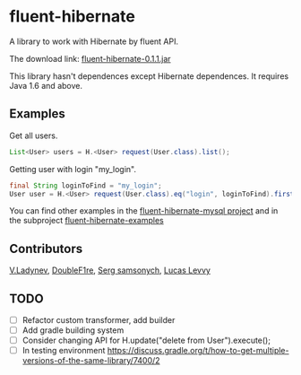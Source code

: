 # fluent-hibernate
A library to work with Hibernate by fluent API.

The download link:
[fluent-hibernate-0.1.1.jar](https://github.com/v-ladynev/fluent-hibernate/releases/download/v.0.1.1/fluent-hibernate-0.1.1.jar)

This library hasn't dependences except Hibernate dependences. It requires Java 1.6 and above.

## Examples
Get all users.

```Java
List<User> users = H.<User> request(User.class).list();
```

Getting user with login "my_login".

```Java
final String loginToFind = "my_login";
User user = H.<User> request(User.class).eq("login", loginToFind).first();
```

You can find other examples in the [fluent-hibernate-mysql project](https://github.com/v-ladynev/fluent-hibernate-mysql)
and in the subproject [fluent-hibernate-examples](https://github.com/v-ladynev/fluent-hibernate/tree/master/fluent-hibernate-examples/src/main)

## Contributors

[V.Ladynev](https://plus.google.com/102177768964957793539/posts),
[DoubleF1re](https://github.com/DoubleF1re),
[Serg samsonych](https://github.com/samsonych),
[Lucas Levvy](https://github.com/Levvy055)

## TODO
- [ ] Refactor custom transformer, add builder
- [ ] Add gradle building system
- [ ] Consider changing API for H.update("delete from User").execute();
- [ ] In testing environment https://discuss.gradle.org/t/how-to-get-multiple-versions-of-the-same-library/7400/2